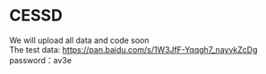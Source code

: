 # CESSD
We will upload all data and code soon  
The test data: https://pan.baidu.com/s/1W3JfF-Yqqgh7_nayvkZcDg  
password：av3e
